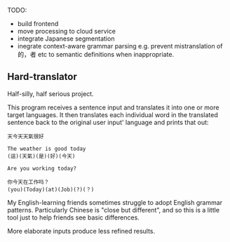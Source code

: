 TODO:
- build frontend
- move processing to cloud service
- integrate Japanese segmentation
- inegrate context-aware grammar parsing e.g. prevent mistranslation of 的，者 etc to semantic definitions when inappropriate. 

## Hard-translator

Half-silly, half serious project.  
  
This program receives a sentence input and translates it into one or more target languages. It then translates each individual word in the translated sentence back to the original user input' language and prints that out:

```
天今天天氣很好

The weather is good today
(這)(天氣)(是)(好)(今天)
```

```
Are you working today?

你今天在工作吗？
(you)(Today)(at)(Job)(?)(？)
```

My English-learning friends sometimes struggle to adopt English grammar patterns. Particularly Chinese is "close but different", and so this is a little tool just to help friends see basic differences.  
  
More elaborate inputs produce less refined results.